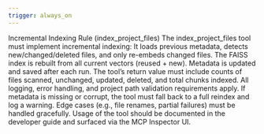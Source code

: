 ```yaml
---
trigger: always_on
---
```


Incremental Indexing Rule (index_project_files)
The index_project_files tool must implement incremental indexing:
It loads previous metadata, detects new/changed/deleted files, and only re-embeds changed files.
The FAISS index is rebuilt from all current vectors (reused + new).
Metadata is updated and saved after each run.
The tool’s return value must include counts of files scanned, unchanged, updated, deleted, and total chunks indexed.
All logging, error handling, and project path validation requirements apply.
If metadata is missing or corrupt, the tool must fall back to a full reindex and log a warning.
Edge cases (e.g., file renames, partial failures) must be handled gracefully.
Usage of the tool should be documented in the developer guide and surfaced via the MCP Inspector UI.